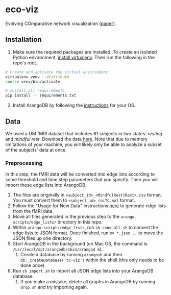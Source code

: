 # eco-viz
Evolving COmparative network visualization ([paper](http://poloclub.gatech.edu/idea2017/papers/p40-jin.pdf)).

## Installation

1. Make sure the required packages are installed. To create an isolated Python environment, [install virtualenv](https://virtualenv.pypa.io/en/stable/installation/). Then run the following in the repo's root.
```bash
# Create and activate the virtual environment
virtualenv venv --distribute
source venv/bin/activate

# Install all requirements
pip install -r requirements.txt
```

2. Install ArangoDB by following the [instructions](https://www.arangodb.com/download-major/) for your OS.

## Data

We used a UM fMRI dataset that includes 61 subjects in two states: _resting_ and _mindful rest_. Download the data [here](https://umich.app.box.com/s/90oz6jwsd0g0m61zsfccbonheh61x40v). Note that due to memory limitations of your machine, you will likely only be able to analyze a subset of the subjects' data at once.

### Preprocessing

In this step, the fMRI data will be converted into edge lists according to some threshold and time step parameters that you specify. Then you will import these edge lists into ArangoDB.

1. The files are originally in `<subject_id>_<MindfulRest|Rest>.csv` format. You must convert them to `<subject_id>_roiTC.mat` format.
2. Follow the "Usage for New Data" instructions [here](https://github.com/GemsLab/BrainGraphs/tree/lisjin) to generate edge lists from the fMRI data.
3. Move all files generated in the previous step to the `arango-scripts/edge_lists/` directory in this repo.
4. Within `arango-scripts/edge_lists`, run `sh conv_all.sh` to convert the edge lists to JSON format. Once finished, run `mv *.json ..` to  move the JSON files up one directory.
5. Start ArangoDB in the background (on Mac OS, the command is `/usr/local/opt/arangodb/sbin/arangod &`).
	1. Create a database by running `arangosh` and then `db._createDatabase('tc-viz')` within the shell (this only needs to be done once).
6. Run `sh import.sh` to import all JSON edge lists into your ArangoDB database.
	1. If you make a mistake, delete all graphs in ArangoDB by running `drop.sh` and try importing again.
